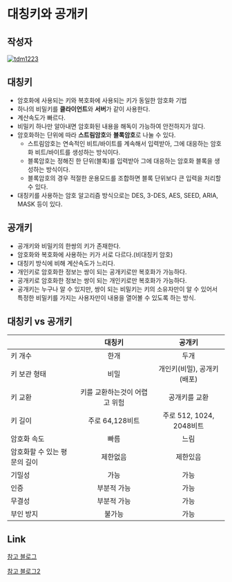 # **대칭키와 공개키**

## 작성자
[![tdm1223](https://avatars1.githubusercontent.com/u/21440957?s=100&v=4)](https://github.com/tdm1223)

## 대칭키
- 암호화에 사용되는 키와 복호화에 사용되는 키가 동일한 암호화 기법
- 하나의 비밀키를 **클라이언트**와 **서버**가 같이 사용한다.
- 계산속도가 빠르다.
- 비밀키 하나만 알아내면 암호화된 내용을 해독이 가능하여 안전하지가 않다.
- 암호화하는 단위에 따라 **스트림암호**와 **블록암호**로 나눌 수 있다.
    - 스트림암호는 연속적인 비트/바이트를 계속해서 입력받아, 그에 대응하는 암호화 비트/바이트를 생성하는 방식이다.
    - 블록암호는 정해진 한 단위(블록)를 입력받아 그에 대응하는 암호화 블록을 생성하는 방식이다.
    - 블록암호의 경우 적절한 운용모드를 조합하면 블록 단위보다 큰 입력을 처리할 수 있다.
- 대칭키를 사용하는 암호 알고리즘 방식으로는 DES, 3-DES, AES, SEED, ARIA, MASK 등이 있다.

## 공개키
- 공개키와 비밀키의 한쌍의 키가 존재한다.
- 암호화와 복호화에 사용하는 키가 서로 다르다.(비대칭키 암호)
- 대칭키 방식에 비해 계산속도가 느리다.
- 개인키로 암호화한 정보는 쌍이 되는 공개키로만 복호화가 가능하다.
- 공개키로 암호화한 정보는 쌍이 되는 개인키로만 복호화가 가능하다.
- 공개키는 누구나 알 수 있지만, 쌍이 되는 비밀키는 키의 소유자만이 알 수 있어서 특정한 비밀키를 가지는 사용자만이 내용을 열어볼 수 있도록 하는 방식.

## 대칭키 vs 공개키
|  | 대칭키| 공개키 |
|:--------|:--------:|:--------:|
| 키 개수 | 한개 | 두개 |
| 키 보관 형태 | 비밀 | 개인키(비밀), 공개키(배포) |
| 키 교환 | 키를 교환하는것이 어렵고 위험 | 공개키를 교환 |
| 키 길이 | 주로 64,128비트 | 주로 512, 1024, 2048비트 |
| 암호화 속도 | 빠름 | 느림 |
| 암호화할 수 있는 평문의 길이| 제한없음 | 제한있음 |
| 기밀성 | 가능 | 가능 |
| 인증 | 부분적 가능 | 가능 |
| 무결성 | 부분적 가능 | 가능 |
| 부인 방지 | 불가능 | 가능 |

## Link
[참고 블로그](https://brownbears.tistory.com/332)

[참고 블로그2](https://gaeko-security-hack.tistory.com/123)
